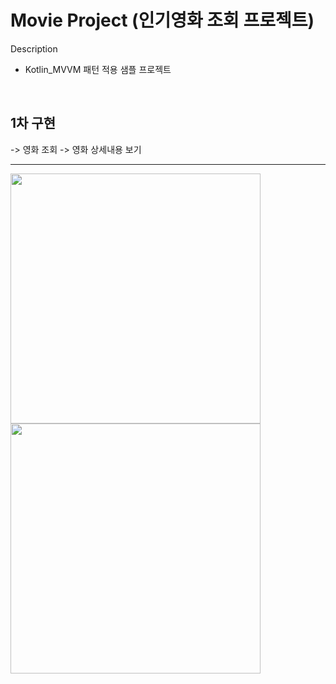 # Movie Project (인기영화 조회 프로젝트) 


Description 
 - Kotlin_MVVM 패턴 적용 샘플 프로젝트
 
 <br/>
 <h2>1차 구현</h2>
  -> 영화 조회
  -> 영화 상세내용 보기
  
-----------
<div>
  <img width="400" src="https://user-images.githubusercontent.com/46430166/92470029-ca8f2a00-f210-11ea-93a6-868210ec52ed.jpg">
  <img width="400" src="https://user-images.githubusercontent.com/46430166/92470165-01654000-f211-11ea-90b1-0b7a4885ebb3.jpg">
</div>
